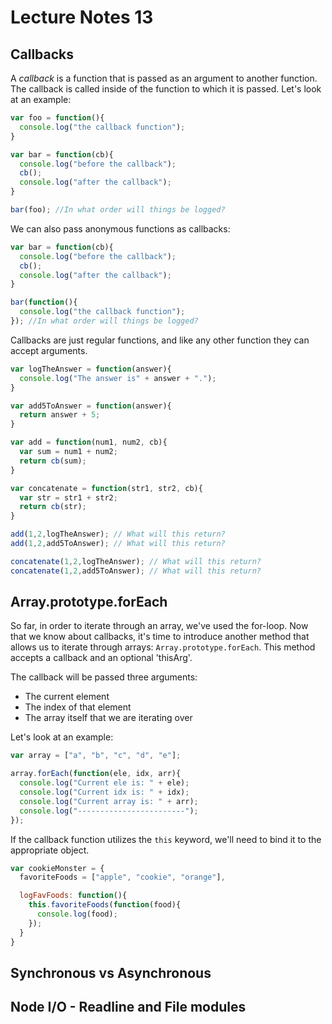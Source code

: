 # Lecture Notes 13

## Callbacks

A _callback_ is a function that is passed as an argument to another function. The
callback is called inside of the function to which it is passed. Let's look at
an example:

```javascript
var foo = function(){
  console.log("the callback function");
}

var bar = function(cb){
  console.log("before the callback");
  cb();
  console.log("after the callback");
}

bar(foo); //In what order will things be logged?
```

We can also pass anonymous functions as callbacks:

```javascript
var bar = function(cb){
  console.log("before the callback");
  cb();
  console.log("after the callback");
}

bar(function(){
  console.log("the callback function");
}); //In what order will things be logged?
```

Callbacks are just regular functions, and like any other function they can accept
arguments.

```javascript
var logTheAnswer = function(answer){
  console.log("The answer is" + answer + ".");
}

var add5ToAnswer = function(answer){
  return answer + 5;
}

var add = function(num1, num2, cb){
  var sum = num1 + num2;
  return cb(sum);
}

var concatenate = function(str1, str2, cb){
  var str = str1 + str2;
  return cb(str);
}

add(1,2,logTheAnswer); // What will this return?
add(1,2,add5ToAnswer); // What will this return?

concatenate(1,2,logTheAnswer); // What will this return?
concatenate(1,2,add5ToAnswer); // What will this return?
```

## Array.prototype.forEach

So far, in order to iterate through an array, we've used the for-loop. Now that
we know about callbacks, it's time to introduce another method that allows us
to iterate through arrays: `Array.prototype.forEach`. This method accepts a callback and an optional 'thisArg'.

The callback will be passed three arguments:

* The current element
* The index of that element
* The array itself that we are iterating over

Let's look at an example:

```javascript
var array = ["a", "b", "c", "d", "e"];

array.forEach(function(ele, idx, arr){
  console.log("Current ele is: " + ele);
  console.log("Current idx is: " + idx);
  console.log("Current array is: " + arr);
  console.log("------------------------");
});
```

If the callback function utilizes the `this` keyword, we'll need to bind it
to the appropriate object.

```javascript
var cookieMonster = {
  favoriteFoods = ["apple", "cookie", "orange"],

  logFavFoods: function(){
    this.favoriteFoods(function(food){
      console.log(food);
    });
  }
}
```

## Synchronous vs Asynchronous

## Node I/O - Readline and File modules
